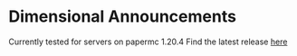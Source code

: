 # Dimensional Announcements

Currently tested for servers on papermc 1.20.4
Find the latest release [here](https://github.com/jeppevinkel/DimensionalAnnouncements/releases/latest)
